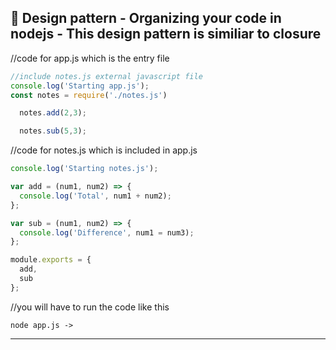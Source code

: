## :beginner: Design pattern - Organizing your code in nodejs - This design pattern is similiar to closure

//code for app.js which is the entry file

```Javascript
//include notes.js external javascript file
console.log('Starting app.js');
const notes = require('./notes.js')

  notes.add(2,3);

  notes.sub(5,3);
```


//code for notes.js which is included in app.js

```Javascript
console.log('Starting notes.js');

var add = (num1, num2) => {
  console.log('Total', num1 + num2);
};

var sub = (num1, num2) => {
  console.log('Difference', num1 = num3);
};

module.exports = {
  add,
  sub
};

```

//you will have to run the code like this

```
node app.js -> 
```

---

